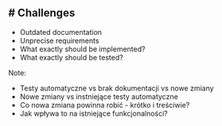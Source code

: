 ## # Challenges
* Outdated documentation
* Unprecise requirements
* What exactly should be implemented?
* What exactly should be tested?

Note: 
* Testy automatyczne vs brak dokumentacji vs nowe zmiany
* Nowe zmiany vs instniejące testy automatyczne
* Co nowa zmiana powinna robić - krótko i treściwie?
* Jak wpływa to na istniejące funkcjonalności?